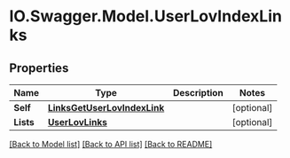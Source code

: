 # IO.Swagger.Model.UserLovIndexLinks
## Properties

Name | Type | Description | Notes
------------ | ------------- | ------------- | -------------
**Self** | [**LinksGetUserLovIndexLink**](LinksGetUserLovIndexLink.md) |  | [optional] 
**Lists** | [**UserLovLinks**](UserLovLinks.md) |  | [optional] 

[[Back to Model list]](../README.md#documentation-for-models) [[Back to API list]](../README.md#documentation-for-api-endpoints) [[Back to README]](../README.md)

